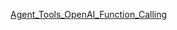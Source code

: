[Agent_Tools_OpenAI_Function_Calling](https://github.com/AIBotTeachesAI/Agent_Tools_OpenAI_Function_Calling/blob/main/open_ai_function_calling_tools_agents.ipynb)
